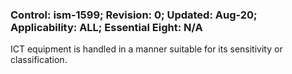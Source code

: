 ### Control: ism-1599; Revision: 0; Updated: Aug-20; Applicability: ALL; Essential Eight: N/A
<p>ICT equipment is handled in a manner suitable for its sensitivity or classification.</p>